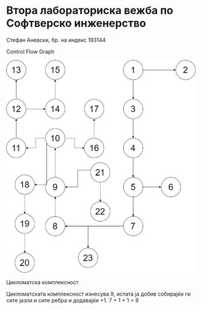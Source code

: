 <h1>Втора лабораториска вежба по Софтверско инженерство</h1>

Стефан Аневски, бр. на индекс 193144

Control Flow Graph

![alt text](https://github.com/stefan-anevski/SI_2022_lab2_193144/blob/main/CFG.png)


Цикломатска комплексност

Цикломатската комплексност изнесува 9, истата ја добив собирајќи ги сите јазли и сите ребра и додавајќи +1. 7 + 1 + 1 = 9

